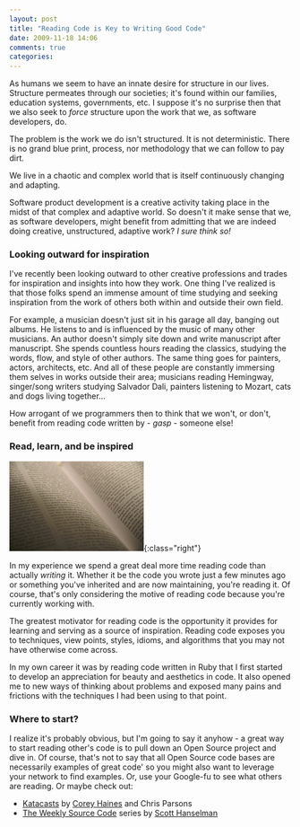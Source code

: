```yaml
---
layout: post
title: "Reading Code is Key to Writing Good Code"
date: 2009-11-18 14:06
comments: true
categories:
---
```

As humans we seem to have an innate desire for structure in our lives. Structure permeates through our societies; it's found within our families, education systems, governments, etc. I suppose it's no surprise then that we also seek to *force* structure upon the work that we, as software developers, do.

The problem is the work we do isn't structured. It is not deterministic. There is no grand blue print, process, nor methodology that we can follow to pay dirt.

We live in a chaotic and complex world that is itself continuously changing and adapting.

Software product development is a creative activity taking place in the midst of that complex and adaptive world. So doesn't it make sense that we, as software developers, might benefit from admitting that we are indeed doing creative, unstructured, adaptive work? *I sure think so!*

<!-- more -->

### Looking outward for inspiration

I've recently been looking outward to other creative professions and trades for inspiration and insights into how they work. One thing I've realized is that those folks spend an immense amount of time studying and seeking inspiration from the work of others both within and outside their own field.

For example, a musician doesn't just sit in his garage all day, banging out albums. He listens to and is influenced by the music of many other musicians. An author doesn't simply site down and write manuscript after manuscript. She spends countless hours reading the classics, studying the words, flow, and style of other authors. The same thing goes for painters, actors, architects, etc. And all of these people are constantly immersing them selves in works outside their area; musicians reading Hemingway, singer/song writers studying Salvador Dali, painters listening to Mozart, cats and dogs living together...

How arrogant of we programmers then to think that we won't, or don't, benefit from reading code written by - *gasp* - someone else!

### Read, learn, and be inspired

![Yay for reading!](/assets/images/posts/text.jpg){:class="right"}

In my experience we spend a great deal more time reading code than actually *writing* it. Whether it be the code you wrote just a few minutes ago or something you've inherited and are now maintaining, you're reading it. Of course, that's only considering the motive of reading code because you're currently working with.

The greatest motivator for reading code is the opportunity it provides for learning and serving as a source of inspiration. Reading code exposes you to techniques, view points, styles, idioms, and algorithms that you may not have otherwise come across.

In my own career it was by reading code written in Ruby that I first started to develop an appreciation for beauty and aesthetics in code. It also opened me to new ways of thinking about problems and exposed many pains and frictions with the techniques I had been using to that point.

### Where to start?

I realize it's probably obvious, but I'm going to say it anyhow - a great way to start reading other's code is to pull down an Open Source project and dive in. Of course, that's not to say that all Open Source code bases are necessarily examples of great code' so you might also want to leverage your network to find examples. Or, use your Google-fu to see what others are reading. Or maybe check out:

*   [Katacasts][1] by <a title="Corey Haines" href="http://www.coreyhaines.com/" rel="friend met">Corey Haines</a> and Chris Parsons
*   [The Weekly Source Code][2] series by <a title="Scott Hanselman's Computer Zen" href="http://www.hanselman.com" rel="colleague met">Scott Hanselman</a>

 [1]: http://katas.softwarecraftsmanship.org/ "Software Craftsmanship - Katas"
 [2]: http://www.hanselman.com/blog/CategoryView.aspx?category=Source+Code
